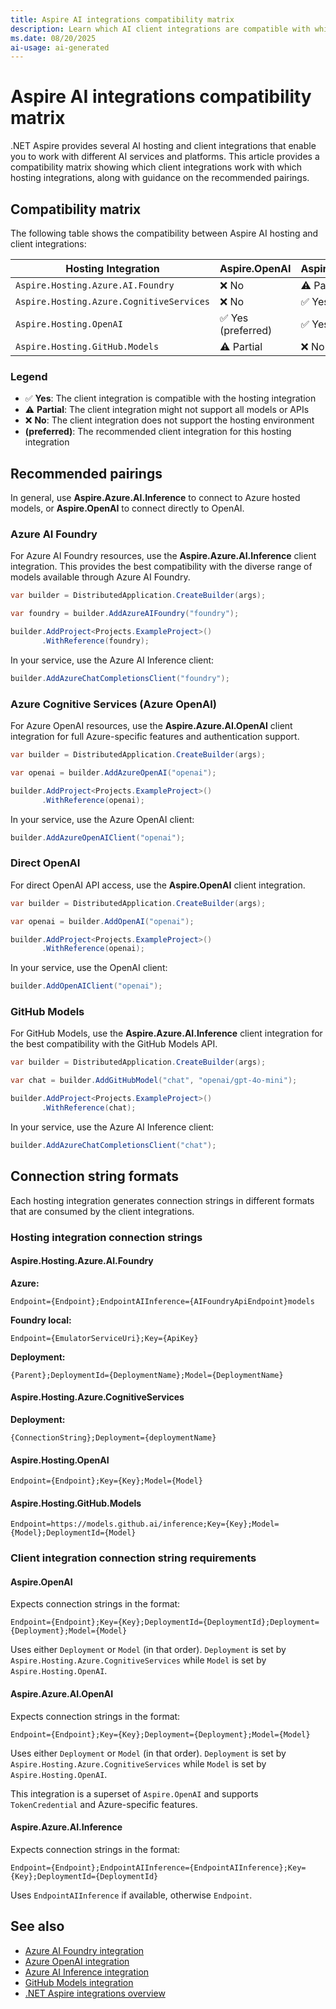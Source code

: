 ```yaml
---
title: Aspire AI integrations compatibility matrix
description: Learn which AI client integrations are compatible with which AI hosting integrations in .NET Aspire.
ms.date: 08/20/2025
ai-usage: ai-generated
---
```


# Aspire AI integrations compatibility matrix

.NET Aspire provides several AI hosting and client integrations that enable you to work with different AI services and platforms. This article provides a compatibility matrix showing which client integrations work with which hosting integrations, along with guidance on the recommended pairings.

## Compatibility matrix

The following table shows the compatibility between Aspire AI hosting and client integrations:

| **Hosting Integration**                    | **Aspire.OpenAI**            | **Aspire.Azure.AI.OpenAI**                    | **Aspire.Azure.AI.Inference** |
|--------------------------------------------|------------------------------|-----------------------------------------------|-------------------------------|
| `Aspire.Hosting.Azure.AI.Foundry`          | ❌ No                       | ⚠️ Partial                                    | ✅ Yes (preferred)           |
| `Aspire.Hosting.Azure.CognitiveServices`   | ❌ No                       | ✅ Yes (preferred)                            | ❌ No                        |
| `Aspire.Hosting.OpenAI`                    | ✅ Yes (preferred)          | ✅ Yes                                        | ❌ No                        |
| `Aspire.Hosting.GitHub.Models`              | ⚠️ Partial                  | ❌ No                                         | ✅ Yes (preferred)           |

### Legend

- ✅ **Yes**: The client integration is compatible with the hosting integration
- ⚠️ **Partial**: The client integration might not support all models or APIs
- ❌ **No**: The client integration does not support the hosting environment
- **(preferred)**: The recommended client integration for this hosting integration

## Recommended pairings

In general, use **Aspire.Azure.AI.Inference** to connect to Azure hosted models, or **Aspire.OpenAI** to connect directly to OpenAI.

### Azure AI Foundry

For Azure AI Foundry resources, use the **Aspire.Azure.AI.Inference** client integration. This provides the best compatibility with the diverse range of models available through Azure AI Foundry.

```csharp
var builder = DistributedApplication.CreateBuilder(args);

var foundry = builder.AddAzureAIFoundry("foundry");

builder.AddProject<Projects.ExampleProject>()
       .WithReference(foundry);
```

In your service, use the Azure AI Inference client:

```csharp
builder.AddAzureChatCompletionsClient("foundry");
```

### Azure Cognitive Services (Azure OpenAI)

For Azure OpenAI resources, use the **Aspire.Azure.AI.OpenAI** client integration for full Azure-specific features and authentication support.

```csharp
var builder = DistributedApplication.CreateBuilder(args);

var openai = builder.AddAzureOpenAI("openai");

builder.AddProject<Projects.ExampleProject>()
       .WithReference(openai);
```

In your service, use the Azure OpenAI client:

```csharp
builder.AddAzureOpenAIClient("openai");
```

### Direct OpenAI

For direct OpenAI API access, use the **Aspire.OpenAI** client integration.

```csharp
var builder = DistributedApplication.CreateBuilder(args);

var openai = builder.AddOpenAI("openai");

builder.AddProject<Projects.ExampleProject>()
       .WithReference(openai);
```

In your service, use the OpenAI client:

```csharp
builder.AddOpenAIClient("openai");
```

### GitHub Models

For GitHub Models, use the **Aspire.Azure.AI.Inference** client integration for the best compatibility with the GitHub Models API.

```csharp
var builder = DistributedApplication.CreateBuilder(args);

var chat = builder.AddGitHubModel("chat", "openai/gpt-4o-mini");

builder.AddProject<Projects.ExampleProject>()
       .WithReference(chat);
```

In your service, use the Azure AI Inference client:

```csharp
builder.AddAzureChatCompletionsClient("chat");
```

## Connection string formats

Each hosting integration generates connection strings in different formats that are consumed by the client integrations.

### Hosting integration connection strings

#### Aspire.Hosting.Azure.AI.Foundry

**Azure:**

```
Endpoint={Endpoint};EndpointAIInference={AIFoundryApiEndpoint}models
```

**Foundry local:**

```
Endpoint={EmulatorServiceUri};Key={ApiKey}
```

**Deployment:**

```
{Parent};DeploymentId={DeploymentName};Model={DeploymentName}
```

#### Aspire.Hosting.Azure.CognitiveServices

**Deployment:**

```
{ConnectionString};Deployment={deploymentName}
```

#### Aspire.Hosting.OpenAI

```
Endpoint={Endpoint};Key={Key};Model={Model}
```

#### Aspire.Hosting.GitHub.Models

```
Endpoint=https://models.github.ai/inference;Key={Key};Model={Model};DeploymentId={Model}
```

### Client integration connection string requirements

#### Aspire.OpenAI

Expects connection strings in the format:

```
Endpoint={Endpoint};Key={Key};DeploymentId={DeploymentId};Deployment={Deployment};Model={Model}
```

Uses either `Deployment` or `Model` (in that order). `Deployment` is set by `Aspire.Hosting.Azure.CognitiveServices` while `Model` is set by `Aspire.Hosting.OpenAI`.

#### Aspire.Azure.AI.OpenAI

Expects connection strings in the format:

```
Endpoint={Endpoint};Key={Key};Deployment={Deployment};Model={Model}
```

Uses either `Deployment` or `Model` (in that order). `Deployment` is set by `Aspire.Hosting.Azure.CognitiveServices` while `Model` is set by `Aspire.Hosting.OpenAI`.

This integration is a superset of `Aspire.OpenAI` and supports `TokenCredential` and Azure-specific features.

#### Aspire.Azure.AI.Inference

Expects connection strings in the format:

```
Endpoint={Endpoint};EndpointAIInference={EndpointAIInference};Key={Key};DeploymentId={DeploymentId}
```

Uses `EndpointAIInference` if available, otherwise `Endpoint`.

## See also

- [Azure AI Foundry integration](azureai-foundry-integration.md)
- [Azure OpenAI integration](azureai-openai-integration.md)
- [Azure AI Inference integration](azureai-inference-integration.md)
- [GitHub Models integration](../github/github-models-integration.md)
- [.NET Aspire integrations overview](../fundamentals/integrations-overview.md)
